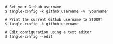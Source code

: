     # Set your Github username
    $ tangle-config -k github:username -v 'yourname'

    # Print the current Github username to STDOUT
    $ tangle-config -k github:username

    # Edit configuration using a text editor
    $ tangle-config --edit
